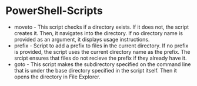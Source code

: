 # PowerShell-Scripts
* moveto - This script checks if a directory exists.  If it does not, the script creates it.
           Then, it navigates into the directory.
           If no directory name is provided as an argument, it displays usage instructions.
* prefix - Script to add a prefix to files in the current directory.
           If no prefix is provided, the script uses the current directory name as the prefix.
           The srcipt ensures that files do not recieve the prefix if they already have it.
* goto - This script makes the subdirectory specified on the command line that is under the base
         directory specified in the script itself.  Then it opens the directory in File Explorer.
